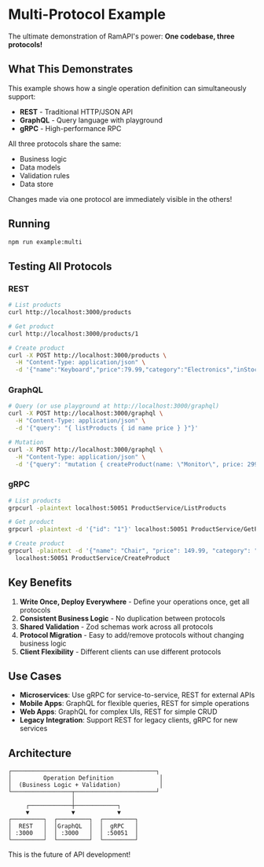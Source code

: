 # Multi-Protocol Example

The ultimate demonstration of RamAPI's power: **One codebase, three protocols!**

## What This Demonstrates

This example shows how a single operation definition can simultaneously support:
- **REST** - Traditional HTTP/JSON API
- **GraphQL** - Query language with playground
- **gRPC** - High-performance RPC

All three protocols share the same:
- Business logic
- Data models
- Validation rules
- Data store

Changes made via one protocol are immediately visible in the others!

## Running

```bash
npm run example:multi
```

## Testing All Protocols

### REST
```bash
# List products
curl http://localhost:3000/products

# Get product
curl http://localhost:3000/products/1

# Create product
curl -X POST http://localhost:3000/products \
  -H "Content-Type: application/json" \
  -d '{"name":"Keyboard","price":79.99,"category":"Electronics","inStock":true}'
```

### GraphQL
```bash
# Query (or use playground at http://localhost:3000/graphql)
curl -X POST http://localhost:3000/graphql \
  -H "Content-Type: application/json" \
  -d '{"query": "{ listProducts { id name price } }"}'

# Mutation
curl -X POST http://localhost:3000/graphql \
  -H "Content-Type: application/json" \
  -d '{"query": "mutation { createProduct(name: \"Monitor\", price: 299.99, category: \"Electronics\", inStock: true) { id name } }"}'
```

### gRPC
```bash
# List products
grpcurl -plaintext localhost:50051 ProductService/ListProducts

# Get product
grpcurl -plaintext -d '{"id": "1"}' localhost:50051 ProductService/GetProduct

# Create product
grpcurl -plaintext -d '{"name": "Chair", "price": 149.99, "category": "Furniture", "inStock": true}' \
  localhost:50051 ProductService/CreateProduct
```

## Key Benefits

1. **Write Once, Deploy Everywhere** - Define your operations once, get all protocols
2. **Consistent Business Logic** - No duplication between protocols
3. **Shared Validation** - Zod schemas work across all protocols
4. **Protocol Migration** - Easy to add/remove protocols without changing business logic
5. **Client Flexibility** - Different clients can use different protocols

## Use Cases

- **Microservices**: Use gRPC for service-to-service, REST for external APIs
- **Mobile Apps**: GraphQL for flexible queries, REST for simple operations
- **Web Apps**: GraphQL for complex UIs, REST for simple CRUD
- **Legacy Integration**: Support REST for legacy clients, gRPC for new services

## Architecture

```
┌─────────────────────────────────────────┐
│         Operation Definition             │
│  (Business Logic + Validation)           │
└─────────────────┬───────────────────────┘
                  │
     ┌────────────┼────────────┐
     ▼            ▼            ▼
┌─────────┐  ┌─────────┐  ┌─────────┐
│  REST   │  │GraphQL  │  │  gRPC   │
│ :3000   │  │ :3000   │  │ :50051  │
└─────────┘  └─────────┘  └─────────┘
```

This is the future of API development!
